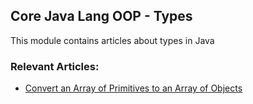 ## Core Java Lang OOP - Types

This module contains articles about types in Java

### Relevant Articles: 

- [Convert an Array of Primitives to an Array of Objects](https://www.surya.com/java-primitive-array-to-object-array)
